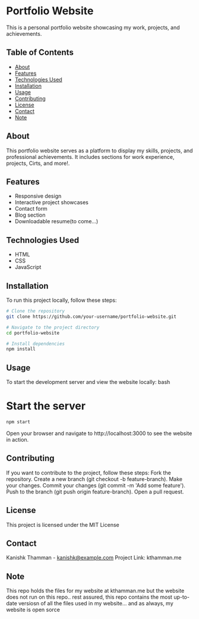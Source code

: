 # Portfolio Website

This is a personal portfolio website showcasing my work, projects, and achievements.

## Table of Contents
- [About](#about)
- [Features](#features)
- [Technologies Used](#technologies-used)
- [Installation](#installation)
- [Usage](#usage)
- [Contributing](#contributing)
- [License](#license)
- [Contact](#contact)
- [Note](#Note)


## About

This portfolio website serves as a platform to display my skills, projects, and professional achievements. It includes sections for work experience, projects, Cirts, and more!.

## Features

- Responsive design
- Interactive project showcases
- Contact form
- Blog section
- Downloadable resume(to come...)

## Technologies Used

- HTML
- CSS
- JavaScript

## Installation

To run this project locally, follow these steps:

```bash
# Clone the repository
git clone https://github.com/your-username/portfolio-website.git

# Navigate to the project directory
cd portfolio-website

# Install dependencies
npm install 
```

## Usage
To start the development server and view the website locally:
bash
# Start the server
```bash
npm start
```
Open your browser and navigate to http://localhost:3000 to see the website in action.

## Contributing

If you want to contribute to the project, follow these steps:
Fork the repository.
Create a new branch (git checkout -b feature-branch).
Make your changes.
Commit your changes (git commit -m 'Add some feature').
Push to the branch (git push origin feature-branch).
Open a pull request.

## License
This project is licensed under the MIT License 

## Contact
Kanishk Thamman - kanishk@example.com
Project Link: kthamman.me

## Note
This repo holds the files for my website at kthamman.me but the website does not run on this repo.. rest assured, this repo contains the most up-to-date versiosn of all the files used in my website... and as always, my website is open sorce 